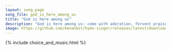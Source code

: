 ```yaml
---
layout: song_page
song_file: god_is_here_among_us
title: "God is here among us"
description: "God is here among us: come with adoration, fervent praise and expectation. God is here within us: known beyond believing, soul in silent awe receiving... christian 4part 3verse musicbyother textbyother chords"
image: https://github.com/kenanbit/hymn-singer/releases/latest/download/god_is_here_among_us-trad.png
---
```


{% include choice_and_music.html %}